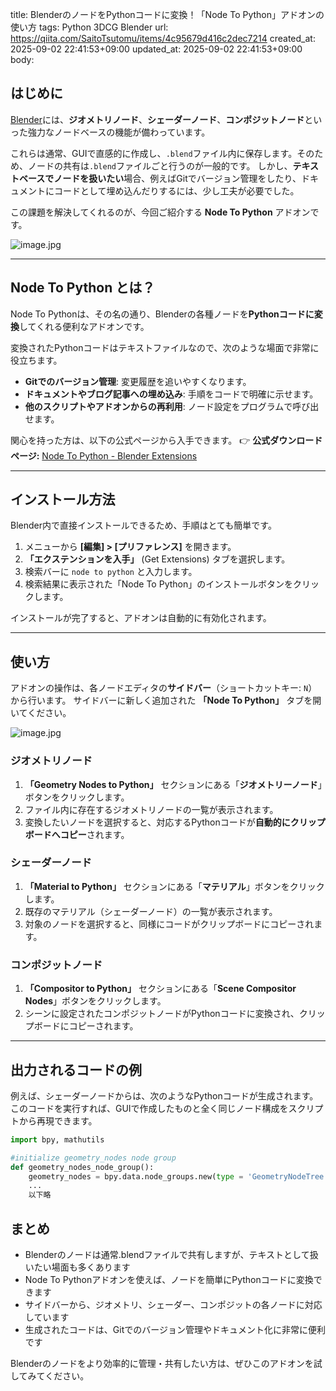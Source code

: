 title: BlenderのノードをPythonコードに変換！「Node To Python」アドオンの使い方
tags: Python 3DCG Blender
url: https://qiita.com/SaitoTsutomu/items/4c95679d416c2dec7214
created_at: 2025-09-02 22:41:53+09:00
updated_at: 2025-09-02 22:41:53+09:00
body:

## はじめに

[Blender](https://www.blender.org/)には、**ジオメトリノード**、**シェーダーノード**、**コンポジットノード**といった強力なノードベースの機能が備わっています。

これらは通常、GUIで直感的に作成し、`.blend`ファイル内に保存します。そのため、ノードの共有は`.blend`ファイルごと行うのが一般的です。
しかし、**テキストベースでノードを扱いたい**場合、例えばGitでバージョン管理をしたり、ドキュメントにコードとして埋め込んだりするには、少し工夫が必要でした。

この課題を解決してくれるのが、今回ご紹介する **Node To Python** アドオンです。

![image.jpg](https://qiita-image-store.s3.ap-northeast-1.amazonaws.com/0/13955/5e5a04af-fd5c-4adf-a40a-55dab8db8bb1.jpeg)

---

## Node To Python とは？

Node To Pythonは、その名の通り、Blenderの各種ノードを**Pythonコードに変換**してくれる便利なアドオンです。

変換されたPythonコードはテキストファイルなので、次のような場面で非常に役立ちます。

* **Gitでのバージョン管理**: 変更履歴を追いやすくなります。
* **ドキュメントやブログ記事への埋め込み**: 手順をコードで明確に示せます。
* **他のスクリプトやアドオンからの再利用**: ノード設定をプログラムで呼び出せます。

関心を持った方は、以下の公式ページから入手できます。
👉 **公式ダウンロードページ:** [Node To Python - Blender Extensions](https://extensions.blender.org/add-ons/node-to-python/)

---

## インストール方法

Blender内で直接インストールできるため、手順はとても簡単です。

1.  メニューから **[編集] > [プリファレンス]** を開きます。
2.  **「エクステンションを入手」** (Get Extensions) タブを選択します。
3.  検索バーに `node to python` と入力します。
4.  検索結果に表示された「Node To Python」のインストールボタンをクリックします。

インストールが完了すると、アドオンは自動的に有効化されます。

---

## 使い方

アドオンの操作は、各ノードエディタの**サイドバー**（ショートカットキー: `N`）から行います。
サイドバーに新しく追加された **「Node To Python」** タブを開いてください。

![image.jpg](https://qiita-image-store.s3.ap-northeast-1.amazonaws.com/0/13955/5dfdd6fa-fd2a-4b64-91b7-2c0166b85f57.jpeg)

### ジオメトリノード
1.  **「Geometry Nodes to Python」** セクションにある「**ジオメトリーノード**」ボタンをクリックします。
2.  ファイル内に存在するジオメトリノードの一覧が表示されます。
3.  変換したいノードを選択すると、対応するPythonコードが**自動的にクリップボードへコピー**されます。

### シェーダーノード
1.  **「Material to Python」** セクションにある「**マテリアル**」ボタンをクリックします。
2.  既存のマテリアル（シェーダーノード）の一覧が表示されます。
3.  対象のノードを選択すると、同様にコードがクリップボードにコピーされます。

### コンポジットノード
1.  **「Compositor to Python」** セクションにある「**Scene Compositor Nodes**」ボタンをクリックします。
2.  シーンに設定されたコンポジットノードがPythonコードに変換され、クリップボードにコピーされます。

---

## 出力されるコードの例

例えば、シェーダーノードからは、次のようなPythonコードが生成されます。このコードを実行すれば、GUIで作成したものと全く同じノード構成をスクリプトから再現できます。

```python
import bpy, mathutils

#initialize geometry_nodes node group
def geometry_nodes_node_group():
    geometry_nodes = bpy.data.node_groups.new(type = 'GeometryNodeTree', name = "Geometry Nodes")
    ...
    以下略
```

## まとめ

* Blenderのノードは通常.blendファイルで共有しますが、テキストとして扱いたい場面も多くあります
* Node To Pythonアドオンを使えば、ノードを簡単にPythonコードに変換できます
* サイドバーから、ジオメトリ、シェーダー、コンポジットの各ノードに対応しています
* 生成されたコードは、Gitでのバージョン管理やドキュメント化に非常に便利です

Blenderのノードをより効率的に管理・共有したい方は、ぜひこのアドオンを試してみてください。


